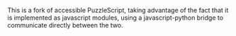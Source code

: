 This is a fork of accessible PuzzleScript, taking advantage of the fact that it is implemented as javascript modules, using a javascript-python bridge to communicate directly between the two.